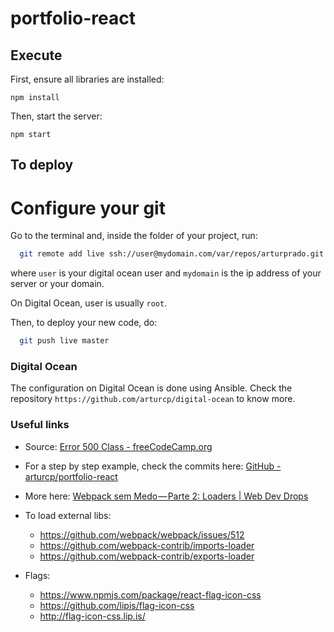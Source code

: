 # portfolio-react

## Execute

First, ensure all libraries are installed:

```
npm install
```

Then, start the server:

```
npm start
```

## To deploy

Configure your git
==================

Go to the terminal and, inside the folder of your project, run:

```bash
  git remote add live ssh://user@mydomain.com/var/repos/arturprado.git
```

where `user` is your digital ocean user and `mydomain` is the ip address of
your server or your domain.

On Digital Ocean, user is usually `root`.

Then, to deploy your new code, do:

```bash
  git push live master
```

### Digital Ocean

The configuration on Digital Ocean is done using Ansible. Check the repository
`https://github.com/arturcp/digital-ocean` to know more.

### Useful links

* Source: [Error 500 Class - freeCodeCamp.org](https://www.freecodecamp.org/news/part-1-react-app-from-scratch-using-webpack-4-562b1d231e75/)

* For a step by step example, check the commits here:
[GitHub - arturcp/portfolio-react](https://github.com/arturcp/portfolio-react)

* More here: [Webpack sem Medo — Parte 2: Loaders | Web Dev Drops](https://www.webdevdrops.com/webpack-sem-medo-parte-2-loaders-1d1239df3945/)

* To load external libs:
  * https://github.com/webpack/webpack/issues/512
  * https://github.com/webpack-contrib/imports-loader
  * https://github.com/webpack-contrib/exports-loader

* Flags:
  * https://www.npmjs.com/package/react-flag-icon-css
  * https://github.com/lipis/flag-icon-css
  * http://flag-icon-css.lip.is/
